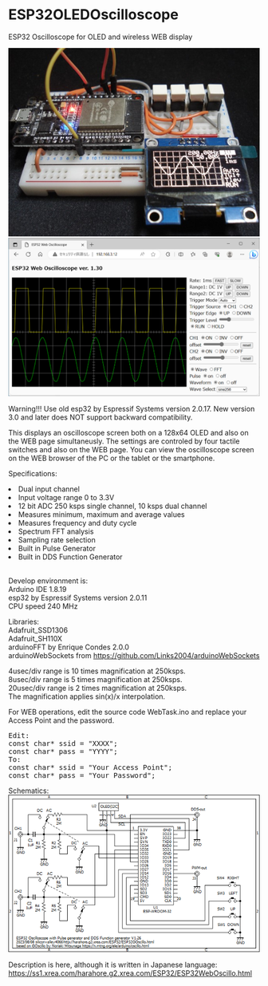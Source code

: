 # ESP32OLEDOscilloscope
ESP32 Oscilloscope for OLED and wireless WEB display

<img src="DSC00021.jpg">
<img src="ESP32WEBOLED.png">

Warning!!!
Use old esp32 by Espressif Systems version 2.0.17. 
New version 3.0 and later does NOT support backward compatibility.

This displays an oscilloscope screen both on a 128x64 OLED and also on the WEB page simultaneusly.
The settings are controled by four tactile switches and also on the WEB page.
You can view the oscilloscope screen on the WEB browser of the PC or the tablet or the smartphone.

Specifications:
<li>Dual input channel</li>
<li>Input voltage range 0 to 3.3V</li>
<li>12 bit ADC 250 ksps single channel, 10 ksps dual channel</li>
<li>Measures minimum, maximum and average values</li>
<li>Measures frequency and duty cycle</li>
<li>Spectrum FFT analysis</li>
<li>Sampling rate selection</li>
<li>Built in Pulse Generator</li>
<li>Built in DDS Function Generator</li>
<br>
<p>
Develop environment is:<br>
Arduino IDE 1.8.19<br>
esp32 by Espressif Systems version 2.0.11<br>
CPU speed 240 MHz<br>
</p>

Libraries:<br>
Adafruit_SSD1306<br>
Adafruit_SH110X<br>
arduinoFFT by Enrique Condes 2.0.0<br>
arduinoWebSockets from https://github.com/Links2004/arduinoWebSockets<br>

4usec/div range is 10 times magnification at 250ksps.<br>
8usec/div range is 5 times magnification at 250ksps.<br>
20usec/div range is 2 times magnification at 250ksps.<br>
The magnification applies sin(x)/x interpolation.

For WEB operations, edit the source code WebTask.ino and replace your Access Point and the password.
<pre>
Edit:
const char* ssid = "XXXX";
const char* pass = "YYYY";
To:
const char* ssid = "Your Access Point";
const char* pass = "Your Password";
</pre>

Schematics:<br>
<img src="ESP32GOscillo2.png">

Description is here, although it is written in Japanese language:<br>
https://ss1.xrea.com/harahore.g2.xrea.com/ESP32/ESP32WebOscillo.html

